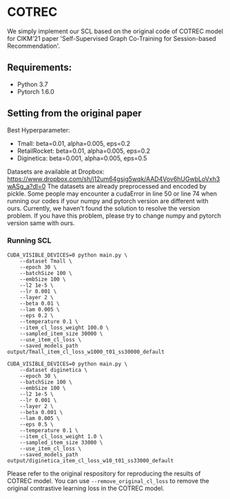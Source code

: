 # COTREC
We simply implement our SCL based on the original code of COTREC model for CIKM'21 paper 'Self-Supervised Graph Co-Training for Session-based Recommendation'.

## Requirements: 
- Python 3.7
- Pytorch 1.6.0

## Setting from the original paper
Best Hyperparameter:
+ Tmall: beta=0.01, alpha=0.005, eps=0.2
+ RetailRocket: beta=0.01, alpha=0.005, eps=0.2
+ Diginetica: beta=0.001, alpha=0.005, eps=0.5

Datasets are available at Dropbox: https://www.dropbox.com/sh/j12um64gsig5wqk/AAD4Vov6hUGwbLoVxh3wASg_a?dl=0 The datasets are already preprocessed and encoded by pickle. Some people may encounter a cudaError in line 50 or line 74 when running our codes if your numpy and pytorch version are different with ours. Currently, we haven't found the solution to resolve the version problem. If you have this problem, please try to change numpy and pytorch version same with ours.

### Running SCL
```
CUDA_VISIBLE_DEVICES=0 python main.py \
    --dataset Tmall \
    --epoch 30 \
    --batchSize 100 \
    --embSize 100 \
    --l2 1e-5 \
    --lr 0.001 \
    --layer 2 \
    --beta 0.01 \
    --lam 0.005 \
    --eps 0.2 \
    --temperature 0.1 \
    --item_cl_loss_weight 100.0 \
    --sampled_item_size 30000 \
    --use_item_cl_loss \
    --saved_models_path output/Tmall_item_cl_loss_w1000_t01_ss30000_default

CUDA_VISIBLE_DEVICES=0 python main.py \
    --dataset diginetica \
    --epoch 30 \
    --batchSize 100 \
    --embSize 100 \
    --l2 1e-5 \
    --lr 0.001 \
    --layer 2 \
    --beta 0.001 \
    --lam 0.005 \
    --eps 0.5 \
    --temperature 0.1 \
    --item_cl_loss_weight 1.0 \
    --sampled_item_size 33000 \
    --use_item_cl_loss \
    --saved_models_path output/diginetica_item_cl_loss_w10_t01_ss33000_default
```
Please refer to the original respository for reproducing the results of COTREC model. You can use `--remove_original_cl_loss` to remove the original contrastive learning loss in the COTREC model.
